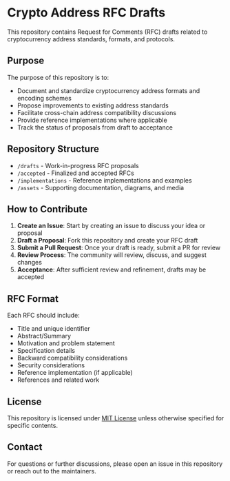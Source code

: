 # Crypto Address RFC Drafts

This repository contains Request for Comments (RFC) drafts related to cryptocurrency address standards, formats, and protocols.

## Purpose

The purpose of this repository is to:

- Document and standardize cryptocurrency address formats and encoding schemes
- Propose improvements to existing address standards
- Facilitate cross-chain address compatibility discussions
- Provide reference implementations where applicable
- Track the status of proposals from draft to acceptance

## Repository Structure

- `/drafts` - Work-in-progress RFC proposals
- `/accepted` - Finalized and accepted RFCs
- `/implementations` - Reference implementations and examples
- `/assets` - Supporting documentation, diagrams, and media

## How to Contribute

1. **Create an Issue**: Start by creating an issue to discuss your idea or proposal
2. **Draft a Proposal**: Fork this repository and create your RFC draft
3. **Submit a Pull Request**: Once your draft is ready, submit a PR for review
4. **Review Process**: The community will review, discuss, and suggest changes
5. **Acceptance**: After sufficient review and refinement, drafts may be accepted

## RFC Format

Each RFC should include:

- Title and unique identifier
- Abstract/Summary
- Motivation and problem statement
- Specification details
- Backward compatibility considerations
- Security considerations
- Reference implementation (if applicable)
- References and related work

## License

This repository is licensed under [MIT License](LICENSE) unless otherwise specified for specific contents.

## Contact

For questions or further discussions, please open an issue in this repository or reach out to the maintainers.

